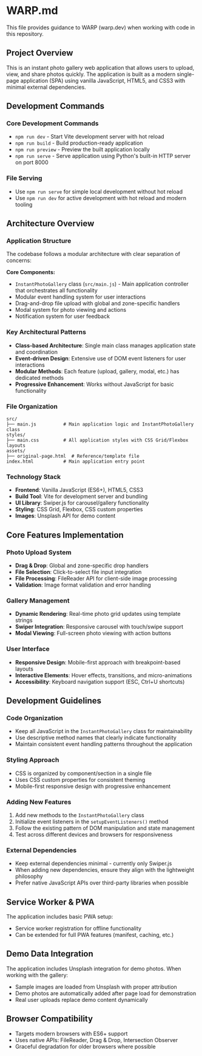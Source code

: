# WARP.md

This file provides guidance to WARP (warp.dev) when working with code in this repository.

## Project Overview

This is an instant photo gallery web application that allows users to upload, view, and share photos quickly. The application is built as a modern single-page application (SPA) using vanilla JavaScript, HTML5, and CSS3 with minimal external dependencies.

## Development Commands

### Core Development Commands
- `npm run dev` - Start Vite development server with hot reload
- `npm run build` - Build production-ready application
- `npm run preview` - Preview the built application locally
- `npm run serve` - Serve application using Python's built-in HTTP server on port 8000

### File Serving
- Use `npm run serve` for simple local development without hot reload
- Use `npm run dev` for active development with hot reload and modern tooling

## Architecture Overview

### Application Structure
The codebase follows a modular architecture with clear separation of concerns:

**Core Components:**
- `InstantPhotoGallery` class (`src/main.js`) - Main application controller that orchestrates all functionality
- Modular event handling system for user interactions
- Drag-and-drop file upload with global and zone-specific handlers
- Modal system for photo viewing and actions
- Notification system for user feedback

### Key Architectural Patterns
- **Class-based Architecture**: Single main class manages application state and coordination
- **Event-driven Design**: Extensive use of DOM event listeners for user interactions
- **Modular Methods**: Each feature (upload, gallery, modal, etc.) has dedicated methods
- **Progressive Enhancement**: Works without JavaScript for basic functionality

### File Organization
```
src/
├── main.js          # Main application logic and InstantPhotoGallery class
styles/
├── main.css         # All application styles with CSS Grid/Flexbox layouts
assets/
├── original-page.html  # Reference/template file
index.html           # Main application entry point
```

### Technology Stack
- **Frontend**: Vanilla JavaScript (ES6+), HTML5, CSS3
- **Build Tool**: Vite for development server and bundling
- **UI Library**: Swiper.js for carousel/gallery functionality
- **Styling**: CSS Grid, Flexbox, CSS custom properties
- **Images**: Unsplash API for demo content

## Core Features Implementation

### Photo Upload System
- **Drag & Drop**: Global and zone-specific drop handlers
- **File Selection**: Click-to-select file input integration  
- **File Processing**: FileReader API for client-side image processing
- **Validation**: Image format validation and error handling

### Gallery Management
- **Dynamic Rendering**: Real-time photo grid updates using template strings
- **Swiper Integration**: Responsive carousel with touch/swipe support
- **Modal Viewing**: Full-screen photo viewing with action buttons

### User Interface
- **Responsive Design**: Mobile-first approach with breakpoint-based layouts
- **Interactive Elements**: Hover effects, transitions, and micro-animations
- **Accessibility**: Keyboard navigation support (ESC, Ctrl+U shortcuts)

## Development Guidelines

### Code Organization
- Keep all JavaScript in the `InstantPhotoGallery` class for maintainability
- Use descriptive method names that clearly indicate functionality
- Maintain consistent event handling patterns throughout the application

### Styling Approach  
- CSS is organized by component/section in a single file
- Uses CSS custom properties for consistent theming
- Mobile-first responsive design with progressive enhancement

### Adding New Features
1. Add new methods to the `InstantPhotoGallery` class
2. Initialize event listeners in the `setupEventListeners()` method
3. Follow the existing pattern of DOM manipulation and state management
4. Test across different devices and browsers for responsiveness

### External Dependencies
- Keep external dependencies minimal - currently only Swiper.js
- When adding new dependencies, ensure they align with the lightweight philosophy
- Prefer native JavaScript APIs over third-party libraries when possible

## Service Worker & PWA
The application includes basic PWA setup:
- Service worker registration for offline functionality
- Can be extended for full PWA features (manifest, caching, etc.)

## Demo Data Integration
The application includes Unsplash integration for demo photos. When working with the gallery:
- Sample images are loaded from Unsplash with proper attribution
- Demo photos are automatically added after page load for demonstration
- Real user uploads replace demo content dynamically

## Browser Compatibility
- Targets modern browsers with ES6+ support
- Uses native APIs: FileReader, Drag & Drop, Intersection Observer
- Graceful degradation for older browsers where possible